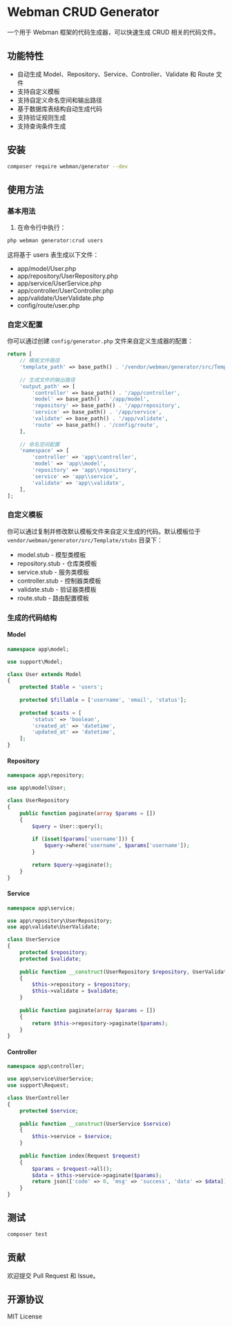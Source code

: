 # Webman CRUD Generator

一个用于 Webman 框架的代码生成器，可以快速生成 CRUD 相关的代码文件。

## 功能特性

- 自动生成 Model、Repository、Service、Controller、Validate 和 Route 文件
- 支持自定义模板
- 支持自定义命名空间和输出路径
- 基于数据库表结构自动生成代码
- 支持验证规则生成
- 支持查询条件生成

## 安装

```bash
composer require webman/generator --dev
```

## 使用方法

### 基本用法

1. 在命令行中执行：

```bash
php webman generator:crud users
```

这将基于 users 表生成以下文件：
- app/model/User.php
- app/repository/UserRepository.php
- app/service/UserService.php
- app/controller/UserController.php
- app/validate/UserValidate.php
- config/route/user.php

### 自定义配置

你可以通过创建 `config/generator.php` 文件来自定义生成器的配置：

```php
return [
    // 模板文件路径
    'template_path' => base_path() . '/vendor/webman/generator/src/Template/stubs',
    
    // 生成文件的输出路径
    'output_path' => [
        'controller' => base_path() . '/app/controller',
        'model' => base_path() . '/app/model',
        'repository' => base_path() . '/app/repository',
        'service' => base_path() . '/app/service',
        'validate' => base_path() . '/app/validate',
        'route' => base_path() . '/config/route',
    ],
    
    // 命名空间配置
    'namespace' => [
        'controller' => 'app\\controller',
        'model' => 'app\\model',
        'repository' => 'app\\repository',
        'service' => 'app\\service',
        'validate' => 'app\\validate',
    ],
];
```

### 自定义模板

你可以通过复制并修改默认模板文件来自定义生成的代码。默认模板位于 `vendor/webman/generator/src/Template/stubs` 目录下：

- model.stub - 模型类模板
- repository.stub - 仓库类模板
- service.stub - 服务类模板
- controller.stub - 控制器类模板
- validate.stub - 验证器类模板
- route.stub - 路由配置模板

### 生成的代码结构

#### Model

```php
namespace app\model;

use support\Model;

class User extends Model
{
    protected $table = 'users';
    
    protected $fillable = ['username', 'email', 'status'];
    
    protected $casts = [
        'status' => 'boolean',
        'created_at' => 'datetime',
        'updated_at' => 'datetime',
    ];
}
```

#### Repository

```php
namespace app\repository;

use app\model\User;

class UserRepository
{
    public function paginate(array $params = [])
    {
        $query = User::query();
        
        if (isset($params['username'])) {
            $query->where('username', $params['username']);
        }
        
        return $query->paginate();
    }
}
```

#### Service

```php
namespace app\service;

use app\repository\UserRepository;
use app\validate\UserValidate;

class UserService
{
    protected $repository;
    protected $validate;
    
    public function __construct(UserRepository $repository, UserValidate $validate)
    {
        $this->repository = $repository;
        $this->validate = $validate;
    }
    
    public function paginate(array $params = [])
    {
        return $this->repository->paginate($params);
    }
}
```

#### Controller

```php
namespace app\controller;

use app\service\UserService;
use support\Request;

class UserController
{
    protected $service;
    
    public function __construct(UserService $service)
    {
        $this->service = $service;
    }
    
    public function index(Request $request)
    {
        $params = $request->all();
        $data = $this->service->paginate($params);
        return json(['code' => 0, 'msg' => 'success', 'data' => $data]);
    }
}
```

## 测试

```bash
composer test
```

## 贡献

欢迎提交 Pull Request 和 Issue。

## 开源协议

MIT License 